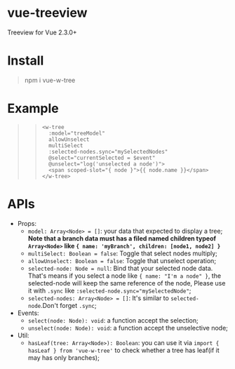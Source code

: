 # vue-treeview
Treeview for Vue 2.3.0+
# Install
> npm i vue-w-tree
# Example
>> ```
>> <w-tree
>>   :model="treeModel"
>>   allowUnselect
>>   multiSelect
>>   :selected-nodes.sync="mySelectedNodes"
>>   @select="currentSelected = $event"
>>   @unselect="log('unselected a node')">
>>   <span scoped-slot="{ node }">{{ node.name }}</span>
>> </w-tree>
>> ```
# APIs
+ Props:
   * `model: Array<Node> = []`: your data that expected to display a tree; **Note that a branch data must has a filed named children typeof `Array<Node>` like `{ name: 'myBranch', children: [node1, node2] }`**
   * `multiSelect: Boolean = false`: Toggle that select nodes multiply;
   * `allowUnselect: Boolean = false`: Toggle that unselect operation;
   * `selected-node: Node = null`: Bind that your selected node data. That's means if you select a node like `{ name: "I'm a node" }`, the    selected-node will keep the same reference of the node, Please use it with `.sync` like `:selected-node.sync="mySelectedNode"`;
   * `selected-nodes: Array<Node> = []`: It's similar to `selected-node`.Don't forget `.sync`;
+ Events:
   * `select(node: Node): void`: a function accept the selection;
   * `unselect(node: Node): void`: a function accept the unselective node;
+ Util:
   * `hasLeaf(tree: Array<Node>): Boolean`: you can use it via `import { hasLeaf } from 'vue-w-tree'` to check whether a tree has leaf(if    it may has only branches);
